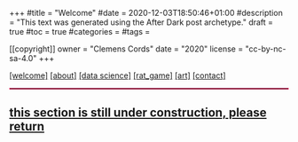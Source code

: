 +++
#title = "Welcome"
#date = 2020-12-03T18:50:46+01:00
#description = "This text was generated using the After Dark post archetype."
draft = true
#toc = true
#categories = 
#tags =

[[copyright]]
  owner = "Clemens Cords"
  date = "2020"
  license = "cc-by-nc-sa-4.0"
+++

<head>
    <link rel="stylesheet" href="../../config/style.css">
</head>

<div id="link_bar">
    <a href="http://localhost:1313/welcome">[welcome]</a> 
    <xspacer> <a href="http://localhost:1313/about">[about]</a></xspacer>
    <xspacer> <a href="http://localhost:1313/professional/landing"><selected>[data science]</selected></a> </xspacer>
    <xspacer> <a href="http://localhost:1313/rat_game/landing">[rat_game]</a> </xspacer>
    <xspacer> <a href="http://localhost:1313/art/landing">[art]</a> </xspacer>
    <xspacer> <a href="http://localhost:1313/contact">[contact]</a> </xspacer>
</div>
<hr style="border:1px solid #F33C72"> </hr>

## [this section is still under construction, please return](http://localhost:1313/welcome)